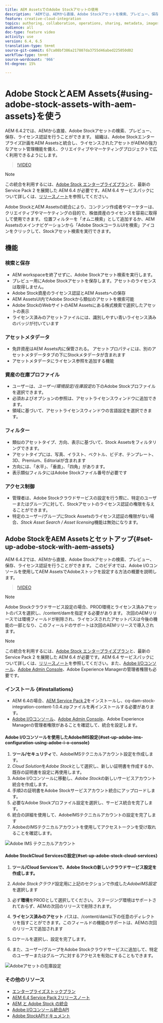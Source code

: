 ```yaml
---
title: AEM AssetsでのAdobe Stockアセットの使用
description: 'AEMでは、AEMから直接、Adobe Stockアセットを検索、プレビュー、保存、ライセンス認証できます。 組織は、Adobe Stockエンタープライズ計画をAEM Assetsと統合し、ライセンスされたアセットがAEMの強力なアセット管理機能を備え、クリエイティブやマーケティングプロジェクトで広く利用できるようにします。 '
feature: creative-cloud-integration
topics: authoring, collaboration, operations, sharing, metadata, images, stock
audience: all
doc-type: feature video
activity: use
version: 6.4, 6.5
translation-type: tm+mt
source-git-commit: 67ca08bf386a217807da3755d46abed225050d02
workflow-type: tm+mt
source-wordcount: '966'
ht-degree: 15%

---
```



# Adobe StockとAEM Assets{#using-adobe-stock-assets-with-aem-assets}を使う

AEM 6.4.2では、AEMから直接、Adobe Stockアセットの検索、プレビュー、保存、ライセンス認証を行うことができます。 組織は、Adobe Stockエンタープライズ計画をAEM Assetsと統合し、ライセンスされたアセットがAEMの強力なアセット管理機能を備え、クリエイティブやマーケティングプロジェクトで広く利用できるようにします。

>[!VIDEO](https://video.tv.adobe.com/v/24678/?quality=9&learn=on)

>[!NOTE]
>
>この統合を利用するには、[Adobe Stock エンタープライズプラン](https://landing.adobe.com/en/na/products/creative-cloud/ctir-4625-stock-for-enterprise/index.html)と、最新の Service Pack 2 を展開した AEM 6.4 が必要です。AEM 6.4 サービスパックについて詳しくは、[リリースノート](https://helpx.adobe.com/jp/experience-manager/6-4/release-notes/sp-release-notes.html)を参照してください。

Adobe StockとAEM Assetsの統合により、コンテンツ作成者やマーケターは、クリエイティブやマーケティングの目的で、株価資産のライセンスを容易に取得して使用できます。 位置フィルターを「オムニ検索」として追加するか、AEM Assetsのメインナビゲーションから「Adobe StockコーラルUIを検索」アイコンをクリックして、Stockアセット検索を実行できます。

## 機能

### 検索と保存

* AEM workspaceを終了せずに、Adobe Stockアセット検索を実行します。
* プレビュー用にAdobe Stockアセットを保存します。アセットのライセンスは取得しません。
* Adobe Stock資産のライセンス認証とAEM Assetsへの保存
* AEM AssetsUI内でAdobe Stockから類似のアセットを検索可能
* Adobe StockのWebサイトのAEM Assetsにある株式検索で選択したアセットの表示
* ライセンス済みのアセットファイルには、識別しやすい青いライセンス済みのバッジが付いています

### アセットメタデータ

* 免許資産はAEM Assets内に保管される。 アセットプロパティには、別のアセットメタデータタブの下にStockメタデータが含まれます
* アセットメタデータにライセンス参照を追加する機能

### 資産の在庫プロファイル

* ユーザーは、*ユーザー/環境設定/在庫設定*&#x200B;の下のAdobe Stockプロファイルを選択できます。
* 必須およびオプションの参照は、アセットライセンスウィンドウに追加できます。
* 領域に基づいて、アセットライセンスウィンドウの言語設定を選択できます。

### フィルター

* 類似のアセットタイプ、方向、表示に基づいて、Stock Assetsをフィルタリングできます。
* アセットタイプには、写真、イラスト、ベクトル、ビデオ、テンプレート、3D、Premium、Editorialが含まれます
* 方向には、「水平」、「垂直」、「四角」があります。
* 表示類似フィルタにはAdobe Stockファイル番号が必要です

### アクセス制御

* 管理者は、Adobe Stockクラウドサービスの設定を行う際に、特定のユーザーまたはグループに対して、Stockアセットのライセンス認証の権限を与えることができます。
* 特定のユーザー/グループにStock Assetsのライセンス認証の権限がない場合、*Stock Asset Search / Asset licensing*&#x200B;機能は無効になります。

## Adobe StockをAEM Assetsとセットアップ{#set-up-adobe-stock-with-aem-assets}

AEM 6.4.2では、AEMから直接、Adobe Stockアセットの検索、プレビュー、保存、ライセンス認証を行うことができます。 このビデオでは、Adobe I/Oコンソールを使用してAEM AssetsでAdobeストックを設定する方法の概要を説明します。

>[!VIDEO](https://video.tv.adobe.com/v/25043/?quality=12&learn=on)

>[!NOTE]
>
>Adobe Stockクラウドサービス設定の場合、PROD環境とライセンス済みアセットのパスを選択し、/content/damを指定する必要があります。 次回のAEMリリースでは環境フィールドが削除され、ライセンスされたアセットパスは今後の機能の一部となり、このフィールドのサポートは次回のAEMリリースで導入されます。

>[!NOTE]
>
>この統合を利用するには、[Adobe Stock エンタープライズプラン](https://landing.adobe.com/en/na/products/creative-cloud/ctir-4625-stock-for-enterprise/index.html)と、最新の Service Pack 2 を展開した AEM 6.4 が必要です。[](https://www.adobeaemcloud.com/content/marketplace/marketplaceProxy.html?packagePath=/content/companies/public/adobe/packages/cq640/AEM-6.4.2.0-Service-Pack)AEM 6.4 サービスパックについて詳しくは、[リリースノート](https://helpx.adobe.com/experience-manager/6-4/release-notes/sp-release-notes.html)を参照してください。また、[Adobe I/Oコンソール](https://console.adobe.io/)、[Adobe Admin Console](https://adminconsole.adobe.com/)、Adobe Experience Managerの管理者権限も必要です。

### インストール {#installations}

* AEM 6.4の場合、[AEM Service Pack 2](https://www.adobeaemcloud.com/content/marketplace/marketplaceProxy.html?packagePath=/content/companies/public/adobe/packages/cq640/servicepack/AEM-6.4.2.0)をインストールし、cq-dam-stock-integration-content-1.0.4.zipファイルを再インストールする必要があります。
* [Adobe I/Oコンソール](https://console.adobe.io/)、[Adobe Admin Console](https://adminconsole.adobe.com/)、Adobe Experience Managerの管理者権限があることを確認して、統合を設定します。

#### Adobe I/Oコンソールを使用したAdobeIMS設定{#set-up-adobe-ims-configuration-using-adobe-i-o-console}

1. **ツール/セキュリティ**&#x200B;で、AdobeIMSテクニカルアカウント設定を作成します。
2. *Cloud Solution*&#x200B;を&#x200B;*Adobe Stock*&#x200B;として選択し、新しい証明書を作成するか、既存の証明書を設定に再使用します。
3. Adobe I/Oコンソールに移動し、*Adobe Stock*&#x200B;の新しいサービスアカウント統合を作成します。
4. 手順2の証明書をAdobe Stockサービスアカウント統合にアップロードします。
5. 必要なAdobe Stockプロファイル設定を選択し、サービス統合を完了します。
6. 統合の詳細を使用して、AdobeIMSテクニカルアカウントの設定を完了します
7. AdobeのIMSテクニカルアカウントを使用してアクセストークンを受け取れることを確認します。

![Adobe IMS テクニカルアカウント](assets/screen_shot_2018-10-22at12219pm.png)

#### Adobe StockCloud Servicesの設定{#set-up-adobe-stock-cloud-services}

1. **ツール/Cloud Servicesで、Adobe Stockの新しいクラウドサービス設定を作成します。**
2. *Adobe Stockクラウド*&#x200B;設定用に上記のセクションで作成した&#x200B;*AdobeIMS設定*&#x200B;を選択します

3. 必ず&#x200B;**環境**&#x200B;をPRODとして選択してください。 ステージング環境はサポートされておらず、AEMの次回のリリースで削除されます。
4. **ライセンス済みのアセット** パスは、/content/dam以下の任意のディレクトリを指すことができます。このフィールドの機能のサポートは、AEMの次回のリリースで追加されます
5. ロケールを選択し、設定を完了します。
6. また、ユーザー/グループをAdobe Stockクラウドサービスに追加して、特定のユーザーまたはグループに対するアクセスを有効にすることもできます。

![Adobeアセットの在庫設定](assets/screen_shot_2018-10-22at12425pm.png)

### その他のリソース

* [エンタープライズストックプラン](https://landing.adobe.com/en/na/products/creative-cloud/ctir-4625-stock-for-enterprise/index.html)
* [AEM 6.4 Service Pack 2リリースノート](https://helpx.adobe.com/experience-manager/6-4/release-notes/sp-release-notes.html)
* [AEM と Adobe Stock の統合](https://helpx.adobe.com/experience-manager/6-5/assets/using/aem-assets-adobe-stock.html#IntegrateAEMandAdobeStock)
* [Adobe I/Oコンソール統合API](https://www.adobe.io/apis/cloudplatform/console/authentication/gettingstarted.html)
* [Adobe StockAPIドキュメント](https://www.adobe.io/apis/creativecloud/stock/docs.html)